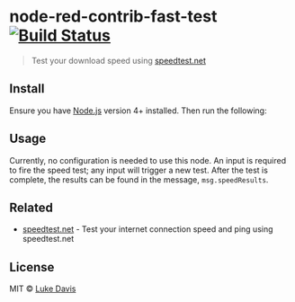 # node-red-contrib-fast-test [![Build Status](https://travis-ci.org/spookyd/node-red-contrib-speed-test.svg?branch=master)](https://travis-ci.org/spookyd/node-red-contrib-speed-test)

> Test your download speed using [speedtest.net](https://speedtest.net)

## Install

Ensure you have [Node.js](https://nodejs.org) version 4+ installed. Then run the following:

## Usage

Currently, no configuration is needed to use this node.
An input is required to fire the speed test; any input will trigger a new test.
After the test is complete, the results can be found in the message, ``` msg.speedResults ```.


## Related

- [speedtest.net](https://github.com/ddsol/speedtest.net) - Test your internet connection speed and ping using speedtest.net


## License

MIT © [Luke Davis](https://lucky13.technologies)
